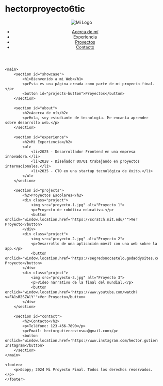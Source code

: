 # hectorproyecto6tic
<!DOCTYPE html>
<html lang="es">
<head>
    <meta charset="UTF-8">
    <meta name="viewport" content="width=device-width, initial-scale=1.0">
    <title>Mi Proyecto Final</title>
    <link rel="stylesheet" href="styles.css"> <!-- Enlace al archivo CSS -->
</head>
<body>
    <header>
        <img src="logo.png" alt="Mi Logo" class="logo">
        <nav>
            <ul>
                <li><a href="#about">Acerca de mí</a></li>
                <li><a href="#experience">Experiencia</a></li>
                <li><a href="#projects">Proyectos</a></li>
                <li><a href="#contact">Contacto</a></li>
            </ul>
        </nav>
    </header>

    <main>
        <section id="showcase">
            <h1>Bienvenido a mi Web</h1>
            <p>Esta es una página creada como parte de mi proyecto final.</p>
            <button id="projects-button">Proyectos</button>
        </section>

        <section id="about">
            <h2>Acerca de mí</h2>
            <p>Hola, soy estudiante de tecnología. Me encanta aprender sobre desarrollo web.</p>
        </section>

        <section id="experience">
            <h2>Mi Experiencia</h2>
            <ul>
                <li>2025 - Desarrollador Frontend en una empresa innovadora.</li>
                <li>2028 - Diseñador UX/UI trabajando en proyectos internacionales.</li>
                <li>2035 - CTO en una startup tecnológica de éxito.</li>
            </ul>
        </section>

        <section id="projects">
            <h2>Proyectos Escolares</h2>
            <div class="project">
                <img src="proyecto-1.jpg" alt="Proyecto 1">
                <p>Proyecto de robótica educativa.</p>
                <button onclick="window.location.href='https://scratch.mit.edu/'">Ver Proyecto</button>
            </div>
            <div class="project">
                <img src="proyecto-2.jpg" alt="Proyecto 2">
                <p>Desarrollo de una aplicación móvil con una web sobre la app.</p>
                <button onclick="window.location.href='https://segredonocastelo.godaddysites.com/'">Ver Proyecto</button>
            </div>
            <div class="project">
                <img src="proyecto-3.jpg" alt="Proyecto 3">
                <p>Video narrativo de la final del mundial.</p>
                <button onclick="window.location.href='https://www.youtube.com/watch?v=FA1sR2SZAlY'">Ver Proyecto</button>
            </div>
        </section>

        <section id="contact">
            <h2>Contacto</h2>
            <p>Teléfono: 123-456-7890</p>
            <p>Email: hectorgutierrezinsua@gmail.com</p>
            <button onclick="window.location.href='https://www.instagram.com/hector.gutierreez/'">Mi Instagram</button>
        </section>
    </main>

    <footer>
        <p>&copy; 2024 Mi Proyecto Final. Todos los derechos reservados.</p>
    </footer>
</body>
</html>

